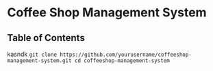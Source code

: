 # Coffee Shop Management System
## Table of Contents
kasndk
`git clone https://github.com/yourusername/coffeeshop-management-system.git
cd coffeeshop-management-system`
